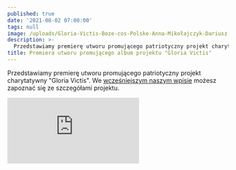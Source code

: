 ```yaml
---
published: true
date: '2021-08-02 07:00:00'
tags: null
image: /uploads/Gloria-Victis-Boze-cos-Polske-Anna-Mikołajczyk-Dariusz-Gajda-Nowe-Teraz.jpg
description: >-
  Przedstawiamy premierę utworu promującego patriotyczny projekt charytatywny "Gloria Victis". 
title: Premiera utworu promującego album projektu "Gloria Victis"
---
```


Przedstawiamy premierę utworu promującego patriotyczny projekt charytatywny "Gloria Victis". We [wcześniejszym naszym wpisie](/blog/projekt-gloria-victis/) możesz zapoznać się ze szczegółami projektu.

<div class="relative" style="padding-bottom: 56.25%">
<iframe class="absolute w-full h-full" src="https://www.youtube.com/embed/cY_diOHzOOI" frameborder="0" allow="accelerometer; autoplay; clipboard-write; encrypted-media; gyroscope; picture-in-picture" allowfullscreen></iframe>
</div>
